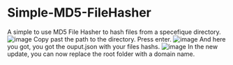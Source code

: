 # Simple-MD5-FileHasher
A simple to use MD5 File Hasher to hash files from a specefique directory.
![image](https://user-images.githubusercontent.com/50266396/113231535-765d9d00-9269-11eb-9354-eeb64823e697.png)
Copy past the path to the directory. 
Press enter.
![image](https://user-images.githubusercontent.com/50266396/113231617-a147f100-9269-11eb-9f76-2ac417a3a67c.png)
And here you got, you got the ouput.json with your files hashs.
![image](https://user-images.githubusercontent.com/50266396/113231658-b9b80b80-9269-11eb-9049-c5f27219ed31.png)
In the new update, you can now replace the root folder with a domain name.
